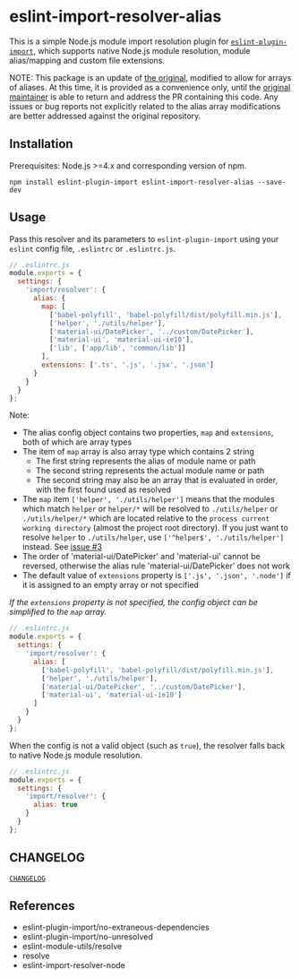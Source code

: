 # eslint-import-resolver-alias

This is a simple Node.js module import resolution plugin for [`eslint-plugin-import`](https://www.npmjs.com/package/eslint-plugin-import), which supports native Node.js module resolution, module alias/mapping and custom file extensions.

NOTE: This package is an update of [the original](https://github.com/johvin/eslint-import-resolver-alias), modified to allow for arrays of aliases.  At this time, it is provided as a convenience only, until the [original maintainer](https://github.com/johvin) is able to return and address the PR containing this code.  Any issues or bug reports not explicitly related to the alias array modifications are better addressed against the original repository.


## Installation

Prerequisites: Node.js >=4.x and corresponding version of npm.

```shell
npm install eslint-plugin-import eslint-import-resolver-alias --save-dev
```


## Usage

Pass this resolver and its parameters to `eslint-plugin-import` using your `eslint` config file, `.eslintrc` or `.eslintrc.js`.

```js
// .eslintrc.js
module.exports = {
  settings: {
    'import/resolver': {
      alias: {
        map: [
          ['babel-polyfill', 'babel-polyfill/dist/polyfill.min.js'],
          ['helper', './utils/helper'],
          ['material-ui/DatePicker', '../custom/DatePicker'],
          ['material-ui', 'material-ui-ie10'],
          ['lib', ['app/lib', 'common/lib']]
        ],
        extensions: ['.ts', '.js', '.jsx', '.json']
      }
    }
  }
};
```

Note:

- The alias config object contains two properties, `map` and `extensions`, both of which are array types
- The item of `map` array is also array type which contains 2 string
    + The first string represents the alias of module name or path
    + The second string represents the actual module name or path
    + The second string may also be an array that is evaluated in order, with the first found used as resolved
- The `map` item `['helper', './utils/helper']` means that the modules which match `helper` or `helper/*` will be resolved to `./utils/helper` or `./utils/helper/*` which are located relative to the `process current working directory` (almost the project root directory). If you just want to resolve `helper` to `./utils/helper`, use `['^helper$', './utils/helper']` instead. See [issue #3](https://github.com/johvin/eslint-import-resolver-alias/issues/3)
- The order of 'material-ui/DatePicker' and 'material-ui' cannot be reversed, otherwise the alias rule 'material-ui/DatePicker' does not work
- The default value of `extensions` property is `['.js', '.json', '.node']` if it is assigned to an empty array or not specified

*If the `extensions` property is not specified, the config object can be simplified to the `map` array.*

```js
// .eslintrc.js
module.exports = {
  settings: {
    'import/resolver': {
      alias: [
        ['babel-polyfill', 'babel-polyfill/dist/polyfill.min.js'],
        ['helper', './utils/helper'],
        ['material-ui/DatePicker', '../custom/DatePicker'],
        ['material-ui', 'material-ui-ie10']
      ]
    }
  }
};
```

When the config is not a valid object (such as `true`), the resolver falls back to native Node.js module resolution.

```js
// .eslintrc.js
module.exports = {
  settings: {
    'import/resolver': {
      alias: true
    }
  }
};
```

## CHANGELOG

[`CHANGELOG`](./CHANGELOG.md)

## References

- eslint-plugin-import/no-extraneous-dependencies
- eslint-plugin-import/no-unresolved
- eslint-module-utils/resolve
- resolve
- eslint-import-resolver-node
